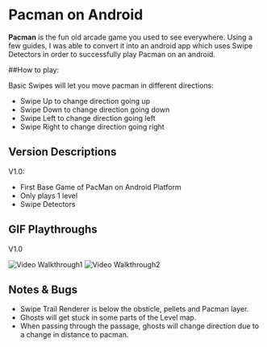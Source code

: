 # Pacman on Android

**Pacman** is the fun old arcade game you used to see everywhere. Using a few guides, I was able to convert it into an android app which uses Swipe Detectors in order to successfully play Pacman on an android.

##How to play:

Basic Swipes will let you move pacman in different directions:
- Swipe Up to change direction going up
- Swipe Down to change direction going down
- Swipe Left to change direction going left
- Swipe Right to change direction going right

## Version Descriptions

V1.0:
- First Base Game of PacMan on Android Platform
- Only plays 1 level
- Swipe Detectors

## GIF Playthroughs

V1.0

<img src='https://media.giphy.com/media/CBoYdqEme9KgT26kHi/giphy.gif' title='Video Walkthrough1' width='' alt='Video Walkthrough1' />   <img src='https://media.giphy.com/media/vWRcjS6y89Fxyd6GKS/giphy.gif' title='Video Walkthrough2' width='' alt='Video Walkthrough2' />

## Notes & Bugs

- Swipe Trail Renderer is below the obsticle, pellets and Pacman layer.
- Ghosts will get stuck in some parts of the Level map.
- When passing through the passage, ghosts will change direction due to a change in distance to pacman.
